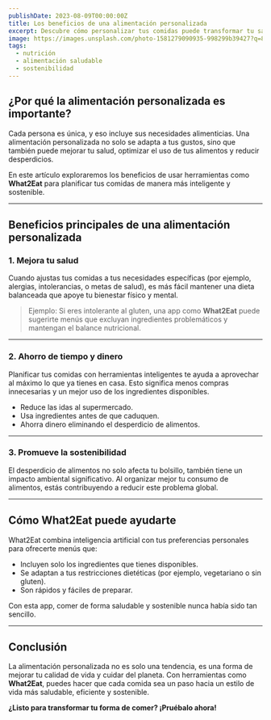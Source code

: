```yaml
---
publishDate: 2023-08-09T00:00:00Z
title: Los beneficios de una alimentación personalizada
excerpt: Descubre cómo personalizar tus comidas puede transformar tu salud, reducir el desperdicio y hacer tu día más eficiente.
image: https://images.unsplash.com/photo-1581279090935-998299b39427?q=80&w=1331&auto=format&fit=crop&ixlib=rb-4.0.3&ixid=M3wxMjA3fDB8MHxwaG90by1wYWdlfHx8fGVufDB8fHx8fA%3D%3D
tags:
  - nutrición
  - alimentación saludable
  - sostenibilidad
---
```


## ¿Por qué la alimentación personalizada es importante?

Cada persona es única, y eso incluye sus necesidades alimenticias. Una alimentación personalizada no solo se adapta a tus gustos, sino que también puede mejorar tu salud, optimizar el uso de tus alimentos y reducir desperdicios.

En este artículo exploraremos los beneficios de usar herramientas como **What2Eat** para planificar tus comidas de manera más inteligente y sostenible.

---

## Beneficios principales de una alimentación personalizada

### **1. Mejora tu salud**

Cuando ajustas tus comidas a tus necesidades específicas (por ejemplo, alergias, intolerancias, o metas de salud), es más fácil mantener una dieta balanceada que apoye tu bienestar físico y mental.

> Ejemplo: Si eres intolerante al gluten, una app como **What2Eat** puede sugerirte menús que excluyan ingredientes problemáticos y mantengan el balance nutricional.

---

### **2. Ahorro de tiempo y dinero**

Planificar tus comidas con herramientas inteligentes te ayuda a aprovechar al máximo lo que ya tienes en casa. Esto significa menos compras innecesarias y un mejor uso de los ingredientes disponibles.

- Reduce las idas al supermercado.
- Usa ingredientes antes de que caduquen.
- Ahorra dinero eliminando el desperdicio de alimentos.

---

### **3. Promueve la sostenibilidad**

El desperdicio de alimentos no solo afecta tu bolsillo, también tiene un impacto ambiental significativo. Al organizar mejor tu consumo de alimentos, estás contribuyendo a reducir este problema global.

---

## Cómo **What2Eat** puede ayudarte

What2Eat combina inteligencia artificial con tus preferencias personales para ofrecerte menús que:

- Incluyen solo los ingredientes que tienes disponibles.
- Se adaptan a tus restricciones dietéticas (por ejemplo, vegetariano o sin gluten).
- Son rápidos y fáciles de preparar.

Con esta app, comer de forma saludable y sostenible nunca había sido tan sencillo.

---

## Conclusión

La alimentación personalizada no es solo una tendencia, es una forma de mejorar tu calidad de vida y cuidar del planeta. Con herramientas como **What2Eat**, puedes hacer que cada comida sea un paso hacia un estilo de vida más saludable, eficiente y sostenible.

**¿Listo para transformar tu forma de comer? ¡Pruébalo ahora!**
